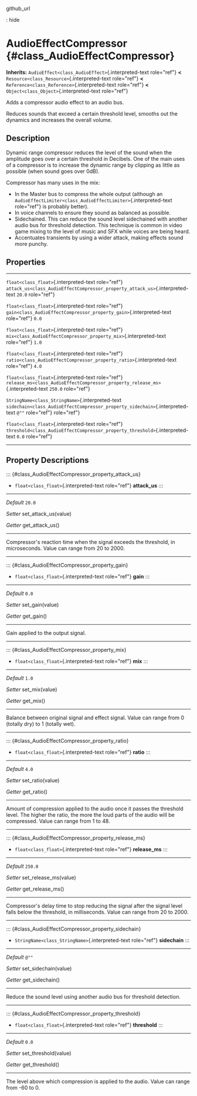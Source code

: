 github\_url

:   hide

AudioEffectCompressor {#class_AudioEffectCompressor}
=====================

**Inherits:** `AudioEffect<class_AudioEffect>`{.interpreted-text
role="ref"} **\<** `Resource<class_Resource>`{.interpreted-text
role="ref"} **\<** `Reference<class_Reference>`{.interpreted-text
role="ref"} **\<** `Object<class_Object>`{.interpreted-text role="ref"}

Adds a compressor audio effect to an audio bus.

Reduces sounds that exceed a certain threshold level, smooths out the
dynamics and increases the overall volume.

Description
-----------

Dynamic range compressor reduces the level of the sound when the
amplitude goes over a certain threshold in Decibels. One of the main
uses of a compressor is to increase the dynamic range by clipping as
little as possible (when sound goes over 0dB).

Compressor has many uses in the mix:

-   In the Master bus to compress the whole output (although an
    `AudioEffectLimiter<class_AudioEffectLimiter>`{.interpreted-text
    role="ref"} is probably better).
-   In voice channels to ensure they sound as balanced as possible.
-   Sidechained. This can reduce the sound level sidechained with
    another audio bus for threshold detection. This technique is common
    in video game mixing to the level of music and SFX while voices are
    being heard.
-   Accentuates transients by using a wider attack, making effects sound
    more punchy.

Properties
----------

  -------------------------------------------------- --------------------------------------------------------------------------------- ---------
  `float<class_float>`{.interpreted-text role="ref"} `attack_us<class_AudioEffectCompressor_property_attack_us>`{.interpreted-text     `20.0`
                                                     role="ref"}                                                                       

  `float<class_float>`{.interpreted-text role="ref"} `gain<class_AudioEffectCompressor_property_gain>`{.interpreted-text role="ref"}   `0.0`

  `float<class_float>`{.interpreted-text role="ref"} `mix<class_AudioEffectCompressor_property_mix>`{.interpreted-text role="ref"}     `1.0`

  `float<class_float>`{.interpreted-text role="ref"} `ratio<class_AudioEffectCompressor_property_ratio>`{.interpreted-text role="ref"} `4.0`

  `float<class_float>`{.interpreted-text role="ref"} `release_ms<class_AudioEffectCompressor_property_release_ms>`{.interpreted-text   `250.0`
                                                     role="ref"}                                                                       

  `StringName<class_StringName>`{.interpreted-text   `sidechain<class_AudioEffectCompressor_property_sidechain>`{.interpreted-text     `@""`
  role="ref"}                                        role="ref"}                                                                       

  `float<class_float>`{.interpreted-text role="ref"} `threshold<class_AudioEffectCompressor_property_threshold>`{.interpreted-text     `0.0`
                                                     role="ref"}                                                                       
  -------------------------------------------------- --------------------------------------------------------------------------------- ---------

Property Descriptions
---------------------

::: {#class_AudioEffectCompressor_property_attack_us}
-   `float<class_float>`{.interpreted-text role="ref"} **attack\_us**
:::

  ----------- ------------------------
  *Default*   `20.0`

  *Setter*    set\_attack\_us(value)

  *Getter*    get\_attack\_us()
  ----------- ------------------------

Compressor\'s reaction time when the signal exceeds the threshold, in
microseconds. Value can range from 20 to 2000.

------------------------------------------------------------------------

::: {#class_AudioEffectCompressor_property_gain}
-   `float<class_float>`{.interpreted-text role="ref"} **gain**
:::

  ----------- ------------------
  *Default*   `0.0`

  *Setter*    set\_gain(value)

  *Getter*    get\_gain()
  ----------- ------------------

Gain applied to the output signal.

------------------------------------------------------------------------

::: {#class_AudioEffectCompressor_property_mix}
-   `float<class_float>`{.interpreted-text role="ref"} **mix**
:::

  ----------- -----------------
  *Default*   `1.0`

  *Setter*    set\_mix(value)

  *Getter*    get\_mix()
  ----------- -----------------

Balance between original signal and effect signal. Value can range from
0 (totally dry) to 1 (totally wet).

------------------------------------------------------------------------

::: {#class_AudioEffectCompressor_property_ratio}
-   `float<class_float>`{.interpreted-text role="ref"} **ratio**
:::

  ----------- -------------------
  *Default*   `4.0`

  *Setter*    set\_ratio(value)

  *Getter*    get\_ratio()
  ----------- -------------------

Amount of compression applied to the audio once it passes the threshold
level. The higher the ratio, the more the loud parts of the audio will
be compressed. Value can range from 1 to 48.

------------------------------------------------------------------------

::: {#class_AudioEffectCompressor_property_release_ms}
-   `float<class_float>`{.interpreted-text role="ref"} **release\_ms**
:::

  ----------- -------------------------
  *Default*   `250.0`

  *Setter*    set\_release\_ms(value)

  *Getter*    get\_release\_ms()
  ----------- -------------------------

Compressor\'s delay time to stop reducing the signal after the signal
level falls below the threshold, in milliseconds. Value can range from
20 to 2000.

------------------------------------------------------------------------

::: {#class_AudioEffectCompressor_property_sidechain}
-   `StringName<class_StringName>`{.interpreted-text role="ref"}
    **sidechain**
:::

  ----------- -----------------------
  *Default*   `@""`

  *Setter*    set\_sidechain(value)

  *Getter*    get\_sidechain()
  ----------- -----------------------

Reduce the sound level using another audio bus for threshold detection.

------------------------------------------------------------------------

::: {#class_AudioEffectCompressor_property_threshold}
-   `float<class_float>`{.interpreted-text role="ref"} **threshold**
:::

  ----------- -----------------------
  *Default*   `0.0`

  *Setter*    set\_threshold(value)

  *Getter*    get\_threshold()
  ----------- -----------------------

The level above which compression is applied to the audio. Value can
range from -60 to 0.
